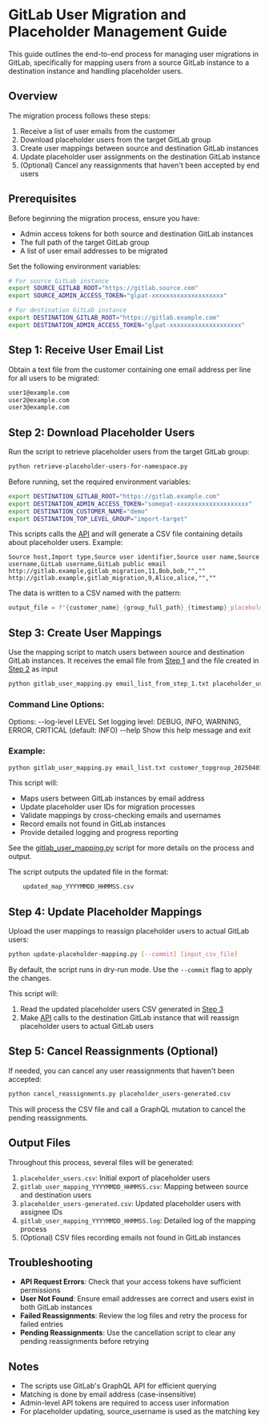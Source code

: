 # GitLab User Migration and Placeholder Management Guide

This guide outlines the end-to-end process for managing user migrations in GitLab, specifically for mapping users from a source GitLab instance to a destination instance and handling placeholder users.

## Overview

The migration process follows these steps:

1. Receive a list of user emails from the customer
2. Download placeholder users from the target GitLab group
3. Create user mappings between source and destination GitLab instances
4. Update placeholder user assignments on the destination GitLab instance
5. (Optional) Cancel any reassignments that haven't been accepted by end users

## Prerequisites

Before beginning the migration process, ensure you have:

- Admin access tokens for both source and destination GitLab instances
- The full path of the target GitLab group
- A list of user email addresses to be migrated

Set the following environment variables:

```bash
# For source GitLab instance
export SOURCE_GITLAB_ROOT="https://gitlab.source.com"
export SOURCE_ADMIN_ACCESS_TOKEN="glpat-xxxxxxxxxxxxxxxxxxxx"

# For destination GitLab instance
export DESTINATION_GITLAB_ROOT="https://gitlab.example.com"
export DESTINATION_ADMIN_ACCESS_TOKEN="glpat-xxxxxxxxxxxxxxxxxxxx"
```

## Step 1: Receive User Email List

Obtain a text file from the customer containing one email address per line for all users to be migrated:

```txt
user1@example.com
user2@example.com
user3@example.com
```

## Step 2: Download Placeholder Users

Run the script to retrieve placeholder users from the target GitLab group:

```bash
python retrieve-placeholder-users-for-namespace.py
```

Before running, set the required environment variables:

```bash
export DESTINATION_GITLAB_ROOT="https://gitlab.example.com"
export DESTINATION_ADMIN_ACCESS_TOKEN="somepat-xxxxxxxxxxxxxxxxxxxx"
export DESTINATION_CUSTOMER_NAME="demo"
export DESTINATION_TOP_LEVEL_GROUP="import-target"
```

This scripts calls the [API](https://docs.gitlab.com/api/group_placeholder_reassignments/#download-the-csv-file) and will generate a CSV file containing details about placeholder users. Example:

```
Source host,Import type,Source user identifier,Source user name,Source username,GitLab username,GitLab public email
http://gitlab.example,gitlab_migration,11,Bob,bob,"",""
http://gitlab.example,gitlab_migration,9,Alice,alice,"",""
```
The data is written to a CSV named with the pattern:

```python
output_file = f"{customer_name}_{group_full_path}_{timestamp}_placeholder_users.csv"  # Name of the output CSV file
```

## Step 3: Create User Mappings

Use the mapping script to match users between source and destination GitLab instances. It receives the email file from [Step 1](#step-1-receive-user-email-list) and the file created in [Step 2](#step-2-download-placeholder-users) as input

```bash
python gitlab_user_mapping.py email_list_from_step_1.txt placeholder_users_from_step_2.csv [OPTIONS]
```

### Command Line Options:

Options:
    --log-level LEVEL          Set logging level: DEBUG, INFO, WARNING, ERROR, CRITICAL (default: INFO)
    --help                     Show this help message and exit

### Example:

```bash
python gitlab_user_mapping.py email_list.txt customer_topgroup_20250401081822_placeholder_users.csv --log-level INFO
```

This script will:

- Maps users between GitLab instances by email address
- Update placeholder user IDs for migration processes
- Validate mappings by cross-checking emails and usernames
- Record emails not found in GitLab instances
- Provide detailed logging and progress reporting

See the [gitlab_user_mapping.py](./gitlab_user_mapping.py) script for more details on the process and output.

The script outputs the updated file in the format:

```bash
    updated_map_YYYYMMDD_HHMMSS.csv
```

## Step 4: Update Placeholder Mappings

Upload the user mappings to reassign placeholder users to actual GitLab users:

```bash
python update-placeholder-mapping.py [--commit] [input_csv_file]
```

By default, the script runs in dry-run mode. Use the `--commit` flag to apply the changes.

This script will:

1. Read the updated placeholder users CSV generated in [Step 3](#step-3-create-user-mappings)
2. Make [API](https://docs.gitlab.com/api/group_placeholder_reassignments/#reassign-placeholders) calls to the destination GitLab instance that will reassign placeholder users to actual GitLab users

## Step 5: Cancel Reassignments (Optional)

If needed, you can cancel any user reassignments that haven't been accepted:

```bash
python cancel_reassignments.py placeholder_users-generated.csv
```

This will process the CSV file and call a GraphQL mutation to cancel the pending reassignments.

## Output Files

Throughout this process, several files will be generated:

1. `placeholder_users.csv`: Initial export of placeholder users
2. `gitlab_user_mapping_YYYYMMDD_HHMMSS.csv`: Mapping between source and destination users
3. `placeholder_users-generated.csv`: Updated placeholder users with assignee IDs
4. `gitlab_user_mapping_YYYYMMDD_HHMMSS.log`: Detailed log of the mapping process
5. (Optional) CSV files recording emails not found in GitLab instances

## Troubleshooting

- **API Request Errors**: Check that your access tokens have sufficient permissions
- **User Not Found**: Ensure email addresses are correct and users exist in both GitLab instances
- **Failed Reassignments**: Review the log files and retry the process for failed entries
- **Pending Reassignments**: Use the cancellation script to clear any pending reassignments before retrying

## Notes

- The scripts use GitLab's GraphQL API for efficient querying
- Matching is done by email address (case-insensitive)
- Admin-level API tokens are required to access user information
- For placeholder updating, source_username is used as the matching key